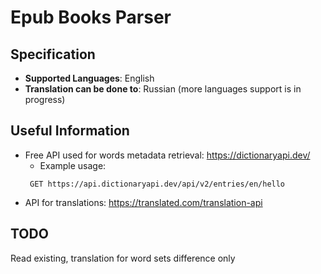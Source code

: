 # Epub Books Parser
## Specification
- **Supported Languages**: English
- **Translation can be done to**: Russian (more languages support is in progress)

## Useful Information
- Free API used for words metadata retrieval: https://dictionaryapi.dev/
  - Example usage:
  ```http request
   GET https://api.dictionaryapi.dev/api/v2/entries/en/hello
    ```
- API for translations: https://translated.com/translation-api

## TODO
Read existing, translation for word sets difference only